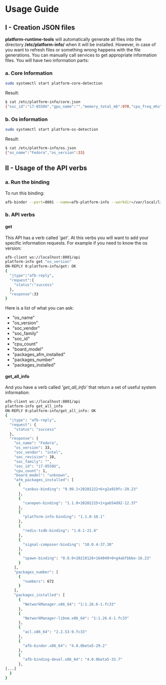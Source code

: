 # Usage Guide

## I - Creation JSON files

**platform-runtime-tools** will automatically generate all files into the directory **/etc/platform-info/** when it will be installed. However, in case of you want to refresh files or something wrong happens with the file generations. You can manually call services to get appropriate information files. You will have two information parts:

### a. Core Information

```bash
sudo systemctl start platform-core-detection
```

Result:

```bash
$ cat /etc/platform-info/core.json 
{"soc_id":"i7-8550U","gpu_name":"","memory_total_mb":970,"cpu_freq_mhz":"","soc_family":"","soc_revision":10,"cpu_count":1,"cpu_cache_kb":8480,"cpu_arch":"x86_64","board_model":"unknown","cpu_compatibility":"unknown","soc_name":"Intel i7-8550U","soc_vendor":"intel"}
```

### b. Os information

```bash
sudo systemctl start platform-os-detection
```

Result:

```bash
$ cat /etc/platform-info/os.json 
{"os_name":"Fedora","os_version":33}
```

## II - Usage of the API verbs

### a. Run the binding

To run this binding:

```bash
afb-binder --port=8001 --name=afb-platform-info --workdir=/var/local/lib/afm/applications/platform-info-binding --binding=lib/afb-platform-info.so -vvv
```

### b. API verbs

#### get

This API has a verb called *'get'*. At this verbs you will want to add your specific information requests. For example if you need to know the os version:

```bash
afb-client ws://localhost:8001/api 
platform-info get "os_version"
ON-REPLY 0:platform-info/get: OK
{
  "jtype":"afb-reply",
  "request":{
    "status":"success"
  },
  "response":33
}
```

Here is a list of what you can ask:

* "os_name"
* "os_version"
* "soc_vendor"
* "soc_family"
* "soc_id"
* "cpu_count"
* "board_model"
* "packages_afm_installed"
* "packages_number"
* "packages_installed"

#### get_all_info

And you have a verb called *'get_all_info'* that return a set of useful system information:

```bash
afb-client ws://localhost:8001/api
platform-info get_all_info 
ON-REPLY 0:platform-info/get_all_info: OK 
{
  "jtype": "afb-reply",
  "request": {
    "status": "success"
  },
  "response": {
    "os_name": "Fedora",
    "os_version": 33,
    "soc_vendor": "intel",
    "soc_revision": 10,
    "soc_family": "",
    "soc_id": "i7-8550U",
    "cpu_count": 1,
    "board_model": "unknown",
    "afm_packages_installed": [
      {
        "canbus-binding": "9.99.1+20201222+6+g2a919fc-29.23"
      },
      {
        "canopen-binding": "1.1.0+20201215+1+gab54d92-12.37"
      },
      {
        "platform-info-binding": "1.1.0-10.1"
      },
      {
        "redis-tsdb-binding": "1.0.1-21.8"
      },
      {
        "signal-composer-binding": "10.0.4-37.30"
      },
      {
        "spawn-binding": "0.0.0+20210126+164049+0+g4abfbbbe-16.23"
      }
    ],
    "packages_number": [
      {
        "numbers": 672
      }
    ],
    "packages_installed": [
      {
        "NetworkManager.x86_64": "1:1.26.6-1.fc33"
      },
      {
        "NetworkManager-libnm.x86_64": "1:1.26.6-1.fc33"
      },
      {
        "acl.x86_64": "2.2.53-9.fc33"
      },
      {
        "afb-binder.x86_64": "4.0.0beta5-29.2"
      },
      {
        "afb-binding-devel.x86_64": "4.0.0beta5-33.7"
      },
[...]
  }
}
```
